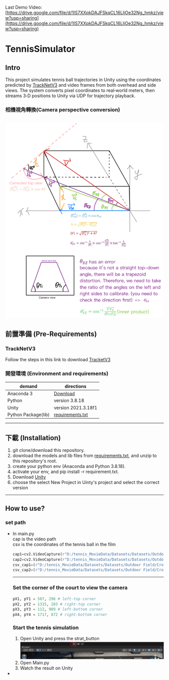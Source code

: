Last Demo Video: [https://drive.google.com/file/d/1IS7XXpkDAJFSkqCL16LljOe32Ng_hmkz/view?usp=sharing](https://drive.google.com/file/d/1IS7XXpkDAJFSkqCL16LljOe32Ng_hmkz/view?usp=sharing)
# TennisSimulator
## Intro

This project simulates tennis ball trajectories in Unity using the coordinates predicted by [TrackNetV3](https://github.com/alenzenx/TrackNetV3/tree/main) and video frames from both overhead and side views. The system converts pixel coordinates to real‑world meters, then streams 3‑D positions to Unity via UDP for trajectory playback.  
### 相機視角轉換(Camera perspective conversion) 
![GitHub图像](/Camera-perspective-conversion.png)
---

## 前置準備 (Pre‑Requirements)
### TrackNetV3
Follow the steps in this link to download [TracketV3](https://github.com/alenzenx/TrackNetV3/tree/main)
### 開發環境 (Environment and requirements)
| demand | directions |
| --- | --- |
| Anaconda 3 | [Download](https://www.anaconda.com/) |
| Python | version 3.8.18 |
| Unity | version 2021.3.18f1 |
| Python Package(lib) | [requirements.txt](/requirements.txt) |
---
## 下載 (Installation)
1. git clone/download this repository. 
2. download the models and lib files from [requirements.txt](/requirements.txt), and unzip to this repository's root. 
3. create your python env (Anaconda and Python 3.8.18). 
4. activate your env, and pip install -r requirement.txt.
5. Download [Unity](https://unity.com/download)
6. choose the select New Project in Uinty's project and select the correct version

---
## How to use?
### set path
* In main.py  
  cap is the video path  
  csv is the coordinates of the tennis ball in the film  
  ```python
  cap1=cv2.VideoCapture(r"D:/tennis_MovieData/Datasets/Datasets/Outdoor Field/Cross-court Shot/Side-View/TrackNet/OCS17_pred.mp4")
  cap2=cv2.VideoCapture(r"D:/tennis_MovieData/Datasets/Datasets/Outdoor Field/Cross-court Shot/Top-View/TrackNet/OCT17_pred.mp4")
  csv_cap1=(r"D:/tennis_MovieData/Datasets/Datasets/Outdoor Field/Cross-court Shot/Side-View/TrackNet/OCS17_ball.csv")
  csv_cap2=(r"D:/tennis_MovieData/Datasets/Datasets/Outdoor Field/Cross-court Shot/Top-View/TrackNet/OCT17_ball.csv")
  
  ```
  ---
  ### Set the corner of the court to view the camera
  ```python
  pX1, pY1 = 507, 296 # left-top corner
  pX2, pY2 = 1315, 283 # right-top corner
  pX3, pY3 = 112, 909 # left-bottom corner
  pX4, pY4 = 1717, 872 # right-bottom corner
  ```
  ### Start the tennis simulation
  1. Open Unity and press the strat_button  
  ![GitHub图像](/unity_screen.png)  
  2. Open Main.py
  3. Watch the result on Unity
* 
